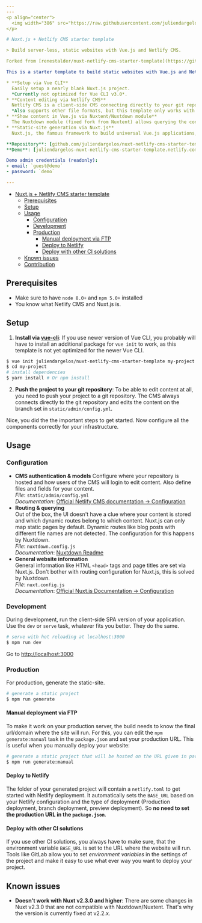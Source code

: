 ```yaml
---
---
<p align="center">
  <img width="386" src="https://raw.githubusercontent.com/juliendargelos/nuxt-netlify-cms-starter-template/master/docs/nuxt-netlify.svg?sanitize=true" alt="Nuxt Netlify Logo" />
</p>

# Nuxt.js + Netlify CMS starter template

> Build server-less, static websites with Vue.js and Netlify CMS.

Forked from [renestalder/nuxt-netlify-cms-starter-template](https://github.com/renestalder/nuxt-netlify-cms-starter-template).

This is a starter template to build static websites with Vue.js and Netlify CMS, based on Nuxt v1.x. What it covers:

* **Setup via Vue CLI**
  Easily setup a nearly blank Nuxt.js project.  
  *Currently not optimized for Vue CLI v3.0*.
* **Content editing via Netlify CMS**
  Netlify CMS is a client-side CMS connecting directly to your git repository to edit markdown files.  
  *Also supports other file formats, but this template only works with the default, frontmatter markdown format.*
* **Show content in Vue.js via Nuxtent/Nuxtdown module**
  The Nuxtdown module (fixed fork from Nuxtent) allows querying the content and show in the UI.
* **Static-site generation via Nuxt.js**
  Nuxt.js, the famous framework to build universal Vue.js applications, generates a static-site.

**Repository**: [github.com/juliendargelos/nuxt-netlify-cms-starter-template](https://github.com/juliendargelos/nuxt-netlify-cms-starter-template)<br>
**Demo**: [juliendargelos-nuxt-netlify-cms-starter-template.netlify.com](https://juliendargelos-nuxt-netlify-cms-starter-template.netlify.com)

Demo admin credentials (readonly):
- email: `guest@demo`
- password: `demo`

---
```


<!-- TOC -->

- [Nuxt.js + Netlify CMS starter template](#nuxtjs--netlify-cms-starter-template)
    - [Prerequisites](#prerequisites)
    - [Setup](#setup)
    - [Usage](#usage)
        - [Configuration](#configuration)
        - [Development](#development)
        - [Production](#production)
            - [Manual deployment via FTP](#manual-deployment-via-ftp)
            - [Deploy to Netlify](#deploy-to-netlify)
            - [Deploy with other CI solutions](#deploy-with-other-ci-solutions)
    - [Known issues](#known-issues)
    - [Contribution](#contribution)

<!-- /TOC -->

## Prerequisites

* Make sure to have `node 8.0+` and `npm 5.0+` installed
* You know what Netlify CMS and Nuxt.js is.

## Setup

1. **Install via [vue-cli](https://github.com/vuejs/vue-cli)**: If you use newer version of Vue CLI, you probably will have to install an additional package for `vue init` to work, as this template is not yet optimized for the newer Vue CLI.

``` bash
$ vue init juliendargelos/nuxt-netlify-cms-starter-template my-project  
$ cd my-project                  
# install dependencies
$ yarn install # Or npm install
```

2. **Push the project to your git repository**: To be able to edit content at all, you need to push your project to a git repository. The CMS always connects directly to the git repository and edits the content on the branch set in `static/admin/config.yml`.

Nice, you did the the important steps to get started. Now configure all the components correctly for your infrastructure.

## Usage

### Configuration

* **CMS authentication & models**
  Configure where your repository is hosted and how users of the CMS will login to edit content. Also define files and fields for your content.    
  *File*: `static/admin/config.yml`  
  *Documentation*: [Official Netlify CMS documentation -> Configuration][netlifydocs-configuration]
* **Routing & querying**  
  Out of the box, the UI doesn't have a clue where your content is stored and which dynamic routes belong to which content. Nuxt.js can only map static pages by default. Dynamic routes like blog posts with different file names are not detected. The configuration for this happens by Nuxtdown.  
  *File*: `nuxtdown.config.js`  
  *Documentation*: [Nuxtdown Readme][nuxtdownreadme]
* **General website information**  
  General information like HTML `<head>` tags and page titles are set via Nuxt.js. Don't bother with routing configuration for Nuxt.js, this is solved by Nuxtdown.  
  *File*: `nuxt.config.js`  
  *Documentation*: [Official Nuxt.js Documentation -> Configuration][nuxtconfig]

### Development

During development, run the client-side SPA version of your application. Use the `dev` or `serve` task, whatever fits you better. They do the same.

``` bash
# serve with hot reloading at localhost:3000
$ npm run dev
```

Go to [http://localhost:3000](http://localhost:3000)

### Production

For production, generate the static-site.

``` bash
# generate a static project
$ npm run generate
```

#### Manual deployment via FTP

To make it work on your production server, the build needs to know the final url/domain where the site will run. For this, you can edit the `npm generate:manual` task in the `package.json` and set your production URL. This is useful when you manually deploy your website:

```bash
# generate a static project that will be hosted on the URL given in package.json
$ npm run generate:manual
```

#### Deploy to Netlify

The folder of your generated project will contain a  `netlify.toml` to get started with Netlify deployment. It automatically sets the `BASE_URL` based on your Netlify configuration and the type of deployment (Production deployment, branch deployment, preview deployment). So **no need to set the production URL in the `package.json`**.

#### Deploy with other CI solutions

If you use other CI solutions, you always have to make sure, that the environment variable `BASE_URL` is set to the URL where the website will run. Tools like GitLab allow you to set *environment variables* in the settings of the project and make it easy to use what ever way you want to deploy your project.

## Known issues

* **Doesn't work with Nuxt v2.3.0 and higher**: There are some changes in Nuxt v2.3.0 that are not compatible with Nuxtdown/Nuxtent. That's why the version is currently fixed at v2.2.x.

[contributing]: https://github.com/juliendargelos/nuxt-netlify-cms-starter-template/blob/master/CONTRIBUTING.md
[netlifydocs-configuration]: https://www.netlifycms.org/docs/configuration-options/
[nuxtdownreadme]: https://github.com/joostdecock/nuxtdown-module/blob/master/README.md
[nuxtconfig]: https://nuxtjs.org/guide/configuration

